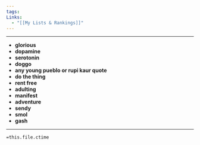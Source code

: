 ```yaml
---
tags: 
Links:
  - "[[My Lists & Rankings]]"
---
```

- - -

- **glorious** 
- **dopamine** 
- **serotonin** 
- **doggo** 
- **any young pueblo or rupi kaur quote** 
- **do the thing**
- **rent free**
- **adulting** 
- **manifest**
- **adventure**
- **sendy**
- **smol** 
- **gash**

- - -
`=this.file.ctime`

